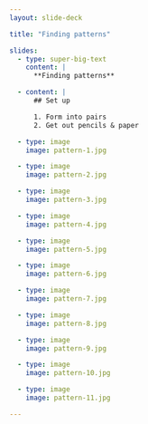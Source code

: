 ```yaml
---
layout: slide-deck

title: "Finding patterns"

slides:
  - type: super-big-text
    content: |
      **Finding patterns**

  - content: |
      ## Set up

      1. Form into pairs
      2. Get out pencils & paper

  - type: image
    image: pattern-1.jpg

  - type: image
    image: pattern-2.jpg

  - type: image
    image: pattern-3.jpg

  - type: image
    image: pattern-4.jpg

  - type: image
    image: pattern-5.jpg

  - type: image
    image: pattern-6.jpg

  - type: image
    image: pattern-7.jpg

  - type: image
    image: pattern-8.jpg

  - type: image
    image: pattern-9.jpg

  - type: image
    image: pattern-10.jpg

  - type: image
    image: pattern-11.jpg

---
```

